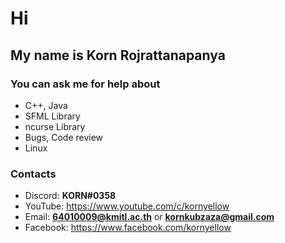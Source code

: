 # Hi

## My name is Korn Rojrattanapanya

### You can ask me for help about
- C++, Java
- SFML Library
- ncurse Library
- Bugs, Code review
- Linux

### Contacts
- Discord: **KORN#0358**
- YouTube: https://www.youtube.com/c/kornyellow
- Email: **64010009@kmitl.ac.th** or **kornkubzaza@gmail.com**
- Facebook: https://www.facebook.com/kornyellow
